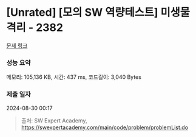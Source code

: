 # [Unrated] [모의 SW 역량테스트] 미생물 격리 - 2382 

[문제 링크](https://swexpertacademy.com/main/code/problem/problemDetail.do?contestProbId=AV597vbqAH0DFAVl) 

### 성능 요약

메모리: 105,136 KB, 시간: 437 ms, 코드길이: 3,040 Bytes

### 제출 일자

2024-08-30 00:17



> 출처: SW Expert Academy, https://swexpertacademy.com/main/code/problem/problemList.do